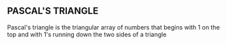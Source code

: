 ## PASCAL'S TRIANGLE
Pascal's triangle is the triangular array of numbers that begins with 1 on the top and with 1's running down the two sides of a triangle